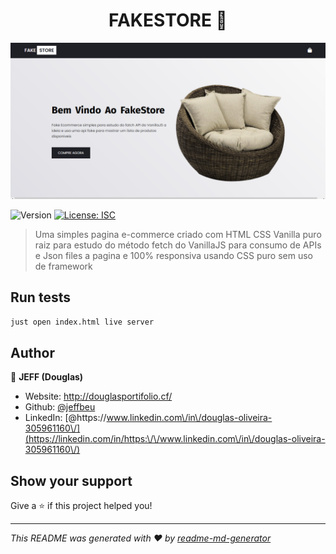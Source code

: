 <h1 align="center">FAKESTORE 👋</h1>
<img alt="demo" src="https://github.com/Jeffbeu/FakeStore/blob/master/fakestore.png?raw=true"/>
<p>
  <img alt="Version" src="https://img.shields.io/badge/version-1.0.0-blue.svg?cacheSeconds=2592000" />
  <a href="#" target="_blank">
    <img alt="License: ISC" src="https://img.shields.io/badge/License-ISC-yellow.svg" />
  </a>
</p>

> Uma simples pagina e-commerce criado com HTML CSS Vanilla puro raiz para estudo do método fetch do VanillaJS para consumo de APIs e Json files a pagina e 100% responsiva usando CSS puro sem uso de framework 


## Run tests

```sh
just open index.html live server
```

## Author

👤 **JEFF (Douglas)**

* Website: http://douglasportifolio.cf/
* Github: [@jeffbeu](https://github.com/jeffbeu)
* LinkedIn: [@https:\/\/www.linkedin.com\/in\/douglas-oliveira-305961160\/](https://linkedin.com/in/https:\/\/www.linkedin.com\/in\/douglas-oliveira-305961160\/)

## Show your support

Give a ⭐️ if this project helped you!

***
_This README was generated with ❤️ by [readme-md-generator](https://github.com/kefranabg/readme-md-generator)_
